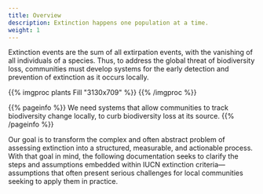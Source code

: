 ```yaml
---
title: Overview
description: Extinction happens one population at a time.
weight: 1
---
```


Extinction events are the sum of all extirpation events, with the vanishing of all individuals of a species. Thus, to address the global threat of biodiversity loss, communities must develop systems for the early detection and prevention of extinction as it occurs locally. 

{{% imgproc plants Fill "3130x709" %}}
{{% /imgproc %}}

{{% pageinfo %}}
We need systems that allow communities to track biodiversity change locally, to curb biodiversity loss at its source.
{{% /pageinfo %}}

Our goal is to transform the complex and often abstract problem of assessing extinction into a structured, measurable, and actionable process. 
With that goal in mind, the following documentation seeks to clarify the steps and assumptions embedded within IUCN extinction criteria—assumptions that often present serious challenges for local communities seeking to apply them in practice.
